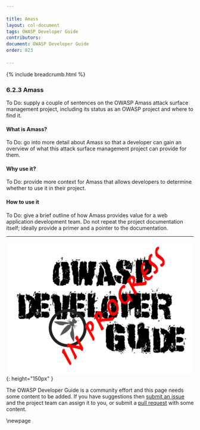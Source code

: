 ```yaml
---

title: Amass
layout: col-document
tags: OWASP Developer Guide
contributors:
document: OWASP Developer Guide
order: 823

---
```


{% include breadcrumb.html %}

### 6.2.3 Amass

To Do: supply a couple of sentences on the OWASP Amass attack surface management project,
including its status as an OWASP project and where to find it.

#### What is Amass?

To Do: go into more detail about Amass so that a developer
can gain an overview of what this attack surface management project can provide for them.

#### Why use it?

To Do: provide more context for Amass that allows developers to determine whether to use it in their project.

#### How to use it

To Do: give a brief outline of how Amass provides value for a web application development team.
Do not repeat the project documentation itself; ideally provide a primer and a pointer to the documentation.

----

![Developer Guide](../../assets/images/dg_wip.png "OWASP Developer Guide"){: height="150px" }

The OWASP Developer Guide is a community effort and this page needs some content to be added.
If you have suggestions then [submit an issue][issue080203] and the project team can assign it to you,
or submit a [pull request][pr] with some content.

[issue080203]: https://github.com/OWASP/www-project-developer-guide/issues/new?labels=enhancement&template=request.md&title=Update:%2008-verification/02-tools/03-amass
[pr]: https://github.com/OWASP/www-project-developer-guide/pulls

\newpage
